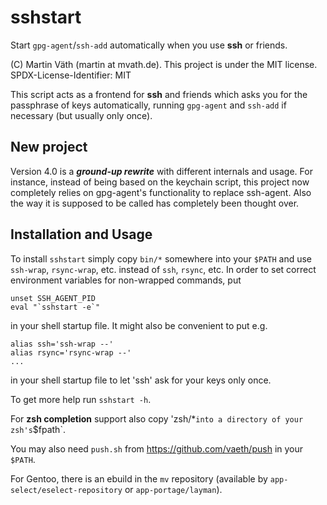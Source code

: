 # sshstart

Start `gpg-agent`/`ssh-add` automatically when you use __ssh__ or friends.

(C) Martin Väth (martin at mvath.de).
This project is under the MIT license.
SPDX-License-Identifier: MIT

This script acts as a frontend for __ssh__ and friends which asks you for
the passphrase of keys automatically, running `gpg-agent` and `ssh-add`
if necessary (but usually only once).

## New project

Version 4.0 is a ***ground-up rewrite*** with different internals and usage.
For instance, instead of being based on the keychain script, this project now
completely relies on gpg-agent's functionality to replace ssh-agent.
Also the way it is supposed to be called has completely been thought over.

## Installation and Usage

To install `sshstart` simply copy `bin/*` somewhere into your `$PATH`
and use `ssh-wrap`, `rsync-wrap`, etc. instead of `ssh`, `rsync`, etc.
In order to set correct environment variables for non-wrapped commands, put
```
unset SSH_AGENT_PID
eval "`sshstart -e`"
```
in your shell startup file. It might also be convenient to put e.g.
```
alias ssh='ssh-wrap --'
alias rsync='rsync-wrap --'
...
```
in your shell startup file to let 'ssh' ask for your keys only once.

To get more help run `sshstart -h`.

For __zsh completion__ support also copy 'zsh/*` into a directory of
your zsh's `$fpath`.

You may also need `push.sh` from https://github.com/vaeth/push in your `$PATH`.

For Gentoo, there is an ebuild in the `mv` repository
(available by `app-select/eselect-repository` or `app-portage/layman`).
